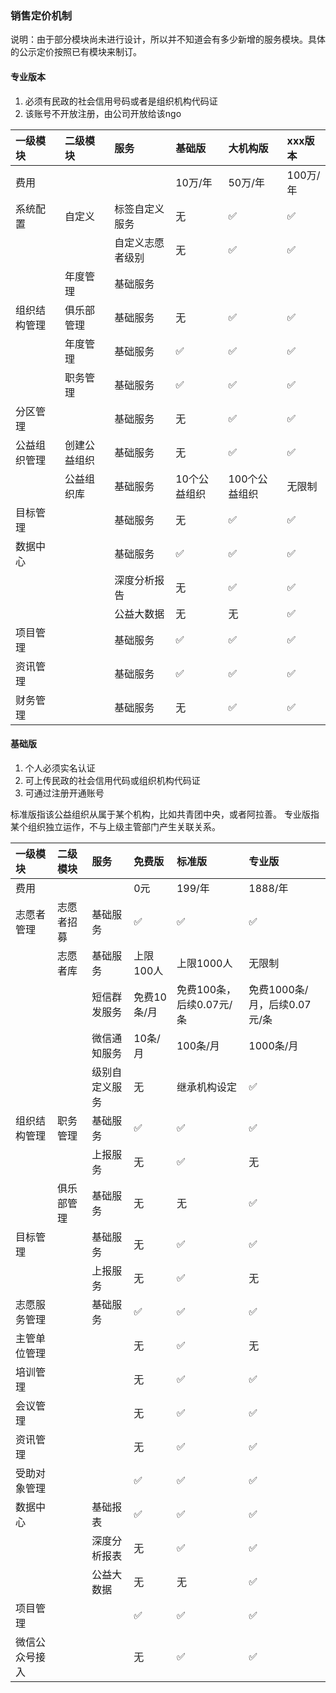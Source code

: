### 销售定价机制

说明：由于部分模块尚未进行设计，所以并不知道会有多少新增的服务模块。具体的公示定价按照已有模块来制订。

#### 专业版本

1. 必须有民政的社会信用号码或者是组织机构代码证
2. 该账号不开放注册，由公司开放给该ngo

| 一级模块 | 二级模块 | 服务 | 基础版 | 大机构版 | xxx版本 |
| :--- | :--- | :--- | :--- | :--- | :--- |
| 费用 |  |  | 10万/年 | 50万/年 | 100万/年 |
| 系统配置 | 自定义 | 标签自定义服务 | 无 | ✅ | ✅ |
|  |  | 自定义志愿者级别 | 无 | ✅ | ✅ |
|  | 年度管理 | 基础服务 |  |  |  |
| 组织结构管理 | 俱乐部管理 | 基础服务 | 无 | ✅ | ✅ |
|  | 年度管理 | 基础服务 | ✅ | ✅ | ✅ |
|  | 职务管理 | 基础服务 | ✅ | ✅ | ✅ |
| 分区管理 |  | 基础服务 | 无 | ✅ | ✅ |
| 公益组织管理 | 创建公益组织 | 基础服务 | 无 | ✅ | ✅ |
|  | 公益组织库 | 基础服务 | 10个公益组织 | 100个公益组织 | 无限制 |
| 目标管理 |  | 基础服务 | 无 | ✅ | ✅ |
| 数据中心 |  | 基础服务 | ✅ | ✅ | ✅ |
|  |  | 深度分析报告 | 无 | ✅ | ✅ |
|  |  | 公益大数据 | 无 | 无 | ✅ |
| 项目管理 |  | 基础服务 | ✅ | ✅ | ✅ |
| 资讯管理 |  | 基础服务 | ✅ | ✅ | ✅ |
| 财务管理 |  | 基础服务 | 无 | ✅ | ✅ |

#### 基础版

1. 个人必须实名认证
2. 可上传民政的社会信用代码或组织机构代码证
3. 可通过注册开通账号

标准版指该公益组织从属于某个机构，比如共青团中央，或者阿拉善。 专业版指某个组织独立运作，不与上级主管部门产生关联关系。

| 一级模块 | 二级模块 | 服务 | 免费版 | 标准版 | 专业版 |
| :--- | :--- | :--- | :--- | :--- | :--- |
| 费用 |  |  | 0元 | 199/年 | 1888/年 |
| 志愿者管理 | 志愿者招募 | 基础服务 | ✅ | ✅ | ✅ |
|  | 志愿者库 | 基础服务 | 上限100人 | 上限1000人 | 无限制 |
|  |  | 短信群发服务 | 免费10条/月 | 免费100条，后续0.07元/条 | 免费1000条/月，后续0.07元/条 |
|  |  | 微信通知服务 | 10条/月 | 100条/月 | 1000条/月 |
|  |  | 级别自定义服务 | 无 | 继承机构设定 | ✅ |
| 组织结构管理 | 职务管理 | 基础服务 | ✅ | ✅ | ✅ |
|  |  | 上报服务 | 无 | ✅ | 无 |
|  | 俱乐部管理 | 基础服务 | 无 | 无 | ✅ |
| 目标管理 |  | 基础服务 | 无 | ✅ | ✅ |
|  |  | 上报服务 | 无 | ✅ | 无 |
| 志愿服务管理 |  | 基础服务 | ✅ | ✅ | ✅ |
| 主管单位管理 |  |  | 无 | ✅ | 无 |
| 培训管理 |  |  | 无 | ✅ | ✅ |
| 会议管理 |  |  | 无 | ✅ | ✅ |
| 资讯管理 |  |  | 无 | ✅ | ✅ |
| 受助对象管理 |  |  | ✅ | ✅ | ✅ |
| 数据中心 |  | 基础报表 | ✅ | ✅ | ✅ |
|  |  | 深度分析报表 | 无 | ✅ | ✅ |
|  |  | 公益大数据 | 无 | 无 | ✅ |
| 项目管理 |  |  | ✅ | ✅ | ✅ |
| 微信公众号接入 |  |  | 无 | ✅ | ✅ |



